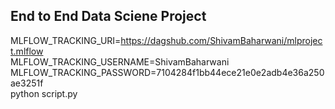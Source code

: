 ## End to End Data Sciene Project

MLFLOW_TRACKING_URI=https://dagshub.com/ShivamBaharwani/mlproject.mlflow \
MLFLOW_TRACKING_USERNAME=ShivamBaharwani \
MLFLOW_TRACKING_PASSWORD=7104284f1bb44ece21e0e2adb4e36a250ae3251f \
python script.py